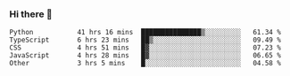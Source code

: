 ### Hi there 👋

<!--START_SECTION:waka-->

```text
Python           41 hrs 16 mins  ███████████████▒░░░░░░░░░   61.34 %
TypeScript       6 hrs 23 mins   ██▒░░░░░░░░░░░░░░░░░░░░░░   09.49 %
CSS              4 hrs 51 mins   █▓░░░░░░░░░░░░░░░░░░░░░░░   07.23 %
JavaScript       4 hrs 28 mins   █▓░░░░░░░░░░░░░░░░░░░░░░░   06.65 %
Other            3 hrs 5 mins    █░░░░░░░░░░░░░░░░░░░░░░░░   04.58 %
```

<!--END_SECTION:waka-->

<!--
**arlenxuzj/arlenxuzj** is a ✨ _special_ ✨ repository because its `README.md` (this file) appears on your GitHub profile.

Here are some ideas to get you started:

- 🔭 I’m currently working on ...
- 🌱 I’m currently learning ...
- 👯 I’m looking to collaborate on ...
- 🤔 I’m looking for help with ...
- 💬 Ask me about ...
- 📫 How to reach me: ...
- 😄 Pronouns: ...
- ⚡ Fun fact: ...
-->
